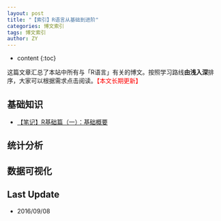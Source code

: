 ```yaml
---
layout: post
title: "【索引】R语言从基础到进阶"
categories: 博文索引
tags: 博文索引
author: ZY
---
```


* content
{:toc}

这篇文章汇总了本站中所有与「R语言」有关的博文。按照学习路线**由浅入深**排序，大家可以根据需求点击阅读。<font color="red">【本文长期更新】</font>




## 基础知识
* [【笔记】R基础篇（一）：基础概要](https://woaielf.github.io/2016/09/15/R-basic-1/)


## 统计分析


## 数据可视化




## Last Update 
- 2016/09/08
